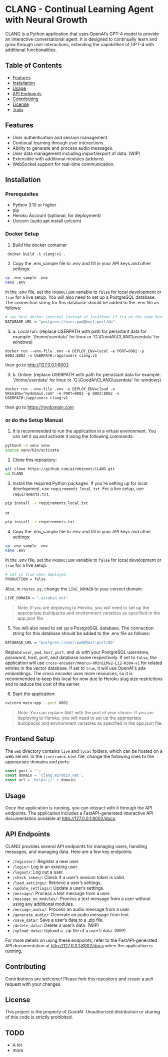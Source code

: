 # CLANG - Continual Learning Agent with Neural Growth

CLANG is a Python application that uses OpenAI’s GPT-4 model to provide an interactive conversational agent. It is designed to continually learn and grow through user interactions, extending the capabilities of GPT-4 with additional functionalities.

## Table of Contents
- [Features](#features)
- [Installation](#installation)
- [Usage](#usage)
- [API Endpoints](#api-endpoints)
- [Contributing](#contributing)
- [License](#license)
- [Todo](#todo)

## Features
- User authentication and session management.
- Continual learning through user interactions.
- Ability to generate and process audio messages.
- User data management including import/export of data. (WIP)
- Extensible with additional modules (addons).
- WebSocket support for real-time communication.

## Installation
### Prerequisites
- Python 3.10 or higher
- pip
- Heroku Account (optional, for deployment)
- Uvicorn (sudo apt install uvicorn)

### Docker Setup
1. Build the docker container
```
 docker build -t clang:v1 .
```
2. Copy the .env_sample file to .env and fill in your API keys and other settings:
```bash
cp .env_sample .env
nano .env
```
In the .env file, set the `PRODUCTION` variable to `false` for local development or `true` for a live setup.
You will also need to set up a PostgreSQL database. The connection string for this database should be added to the .env file as follows:
```bash
# use host.docker.internal instead of localhost if its on the same host
DATABASE_URL = "postgres://user:pwd@host:port/db"
```

3. a. Local run: (replace USERPATH with path for persistant data for example: '/home/userdata' for linux or 'G:\GoodAI\CLANG\userdata\' for windows)
```
docker run --env-file .env -e DEPLOY_ENV=local -e PORT=8002 -p 8002:8002 -v USERPATH:/app/users clang:v1
```
then go to http://127.0.0.1:8002

3. b. Online: (replace USERPATH with path for persistant data for example: '/home/userdata' for linux or 'G:\GoodAI\CLANG\userdata\' for windows)
```
docker run --env-file .env -e DEPLOY_ENV=cloud -e ORIGINS="mydomain.com" -e PORT=8002 -p 8002:8002 -v USERPATH:/app/users clang:v1
```
then go to https://mydomain.com

### or do the Setup Manual
1. It is recommended to run the application in a virtual environment. You can set it up and activate it using the following commands:
```bash
python3 -m venv venv
source venv/bin/activate
```
2. Clone this repository:
```bash
git clone https://github.com/airobinnet/CLANG.git
cd CLANG
```
3. Install the required Python packages. If you're setting up for local development, use `requirements_local.txt`. For a live setup, use `requirements.txt`.
```bash
pip install -r requirements_local.txt
```
or
```bash
pip install -r requirements.txt
```
4. Copy the .env_sample file to .env and fill in your API keys and other settings:
```bash
cp .env_sample .env
nano .env
```
In the .env file, set the `PRODUCTION` variable to `false` for local development or `true` for a live setup.
```bash
# Set to true when deployed
PRODUCTION = false
```
Also, in `routes.py`, change the `LIVE_DOMAIN` to your correct domain:
```python
LIVE_DOMAIN = ".airobin.net"
```
> Note: If you are deploying to Heroku, you will need to set up the appropriate buildpacks and environment variables as specified in the app.json file.

5. You will also need to set up a PostgreSQL database. The connection string for this database should be added to the .env file as follows:
```bash
DATABASE_URL = "postgres://user:pwd@host:port/db"
```
Replace `user`, `pwd`, `host`, `port`, and `db` with your PostgreSQL username, password, host, port, and database name respectively.
If set to `false`, the application will use `cross-encoder/mmarco-mMiniLMv2-L12-H384-v1` for related entries in the vector database. If set to `true`, it will use OpenAI's ada embeddings. The cross encoder uses more resources, so it is recommended to keep this local for now due to Heroku slug size restrictions and to reduce the cost of the server.

6. Start the application:
```bash
uvicorn main:app --port 8002
```
> Note: You can replace `8002` with the port of your choice. If you are deploying to Heroku, you will need to set up the appropriate buildpacks and environment variables as specified in the app.json file.

## Frontend Setup
The `web` directory contains `live` and `local` folders, which can be hosted on a web server. In the `live/index.html` file, change the following lines to the appropriate domains and ports:
```javascript
const port = '';
const domain = 'clang.airobin.net';
const url = 'https://' + domain;
```

## Usage
Once the application is running, you can interact with it through the API endpoints. The application includes a FastAPI-generated interactive API documentation available at http://127.0.0.1:8002/docs.

## API Endpoints
CLANG provides several API endpoints for managing users, handling messages, and managing data. Here are a few key endpoints:

- `/register/`: Register a new user.
- `/login/`: Log in an existing user.
- `/logout/`: Log out a user.
- `/check_token/`: Check if a user’s session token is valid.
- `/load_settings/`: Retrieve a user’s settings.
- `/update_settings/`: Update a user’s settings.
- `/message/`: Process a text message from a user.
- `/message_no_modules/`: Process a text message from a user without using any additional modules.
- `/message_audio/`: Process an audio message from a user.
- `/generate_audio/`: Generate an audio message from text.
- `/save_data/`: Save a user’s data to a .zip file.
- `/delete_data/`: Delete a user’s data. (WIP)
- `/upload_data/`: Upload a .zip file of a user’s data. (WIP)

For more details on using these endpoints, refer to the FastAPI-generated API documentation at http://127.0.0.1:8002/docs when the application is running.

## Contributing
Contributions are welcome! Please fork this repository and create a pull request with your changes.

## License
This project is the property of GoodAI. Unauthorized distribution or sharing of this code is strictly prohibited.

## TODO
- A lot
- more